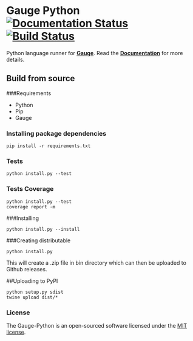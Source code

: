 # Gauge Python [![Documentation Status](https://readthedocs.org/projects/gauge-python/badge/?version=latest)](http://gauge-python.readthedocs.org/en/latest/?badge=latest) [![Build Status](https://snap-ci.com/kashishm/gauge-python/branch/master/build_image)](https://snap-ci.com/kashishm/gauge-python/branch/master)

Python language runner for __[Gauge](https://github.com/getgauge/gauge)__. Read the __[Documentation]((gauge-python.readthedocs.org))__ for more details.


## Build from source
###Requirements
* Python
* Pip
* Gauge

### Installing package dependencies
```
pip install -r requirements.txt
```

### Tests
```
python install.py --test
```

### Tests Coverage
```
python install.py --test
coverage report -m
```

###Installing

````
python install.py --install
````

###Creating distributable

````
python install.py
````
This will create a .zip file in bin directory which can then be uploaded to Github releases.

##Uploading to PyPI

```
python setup.py sdist
twine upload dist/*
```
### License

The Gauge-Python is an open-sourced software licensed under the [MIT license](http://opensource.org/licenses/MIT).
